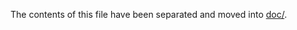 The contents of this file have been separated and moved into
[doc/](https://github.com/japgolly/scalajs-react/tree/master/doc).

